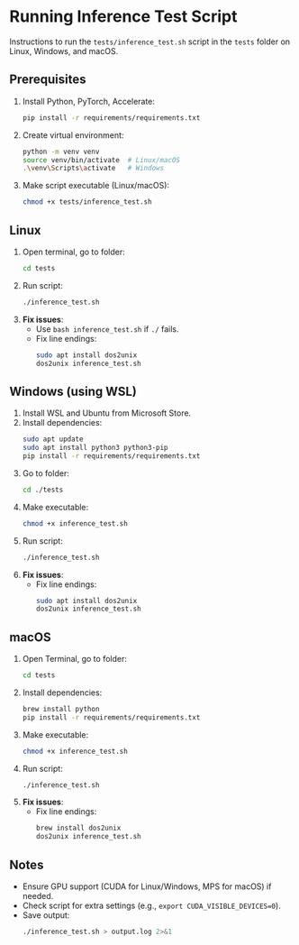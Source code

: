 # Running Inference Test Script

Instructions to run the `tests/inference_test.sh` script in the `tests` folder on Linux, Windows, and macOS.

## Prerequisites
1. Install Python, PyTorch, Accelerate:
   ```bash
   pip install -r requirements/requirements.txt
   ```
2. Create virtual environment:
   ```bash
   python -m venv venv
   source venv/bin/activate  # Linux/macOS
   .\venv\Scripts\activate   # Windows
   ```
3. Make script executable (Linux/macOS):
   ```bash
   chmod +x tests/inference_test.sh
   ```

## Linux
1. Open terminal, go to folder:
   ```bash
   cd tests
   ```
2. Run script:
   ```bash
   ./inference_test.sh
   ```
3. **Fix issues**:
   - Use `bash inference_test.sh` if `./` fails.
   - Fix line endings:
     ```bash
     sudo apt install dos2unix
     dos2unix inference_test.sh
     ```

## Windows (using WSL)
1. Install WSL and Ubuntu from Microsoft Store.
2. Install dependencies:
   ```bash
   sudo apt update
   sudo apt install python3 python3-pip
   pip install -r requirements/requirements.txt
   ```
3. Go to folder:
   ```bash
   cd ./tests
   ```
4. Make executable:
   ```bash
   chmod +x inference_test.sh
   ```
5. Run script:
   ```bash
   ./inference_test.sh
   ```
6. **Fix issues**:
   - Fix line endings:
     ```bash
     sudo apt install dos2unix
     dos2unix inference_test.sh
     ```

## macOS
1. Open Terminal, go to folder:
   ```bash
   cd tests
   ```
2. Install dependencies:
   ```bash
   brew install python
   pip install -r requirements/requirements.txt
   ```
3. Make executable:
   ```bash
   chmod +x inference_test.sh
   ```
4. Run script:
   ```bash
   ./inference_test.sh
   ```
5. **Fix issues**:
   - Fix line endings:
     ```bash
     brew install dos2unix
     dos2unix inference_test.sh
     ```

## Notes
- Ensure GPU support (CUDA for Linux/Windows, MPS for macOS) if needed.
- Check script for extra settings (e.g., `export CUDA_VISIBLE_DEVICES=0`).
- Save output:
  ```bash
  ./inference_test.sh > output.log 2>&1
  ```
